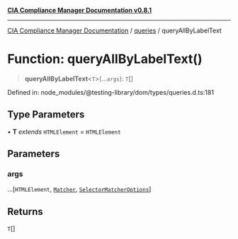 [**CIA Compliance Manager Documentation v0.8.1**](../../../README.md)

***

[CIA Compliance Manager Documentation](../../../globals.md) / [queries](../README.md) / queryAllByLabelText

# Function: queryAllByLabelText()

> **queryAllByLabelText**\<`T`\>(...`args`): `T`[]

Defined in: node\_modules/@testing-library/dom/types/queries.d.ts:181

## Type Parameters

• **T** *extends* `HTMLElement` = `HTMLElement`

## Parameters

### args

...\[`HTMLElement`, [`Matcher`](../../../type-aliases/Matcher.md), [`SelectorMatcherOptions`](../../queryHelpers/interfaces/SelectorMatcherOptions.md)\]

## Returns

`T`[]
